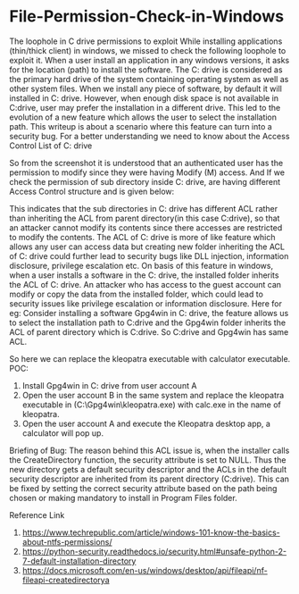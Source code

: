 # File-Permission-Check-in-Windows
The loophole in C drive permissions to exploit
While installing applications (thin/thick client) in windows, we missed to check the following loophole to exploit it.
When a user install an application in any windows versions, it asks for the location (path) to install the software. The C: drive is considered as the primary hard drive of the system containing operating system as well as other system files. When we install any piece of software, by default it will installed in C: drive. However, when enough disk space is not available in C:drive,  user may prefer the installation in a different drive. This led to the evolution of a new feature which allows the user to select the installation path. This writeup is about a scenario where this feature can turn into a security bug.
For a better understanding we need to know about the Access Control List of C: drive
 

So from the screenshot it is understood that an authenticated user has the permission to modify since they were having Modify (M) access. And If we check the permission of sub directory inside C: drive, are having different Access Control structure and is given below:
 
This indicates that the sub directories in C: drive has different ACL rather than inheriting the ACL from parent directory(in this case C:drive), so that an attacker cannot modify its contents since there accesses are restricted to modify the contents.
The ACL of C: drive is more of like feature which allows any user can access data but creating new folder inheriting the ACL of C: drive could further lead to security bugs like DLL injection, information disclosure, privilege escalation etc.
On basis of this feature in windows, when a user installs a software in the C: drive, the installed folder inherits the ACL of C: drive. An attacker who has access to the guest account can modify or copy the data from the installed folder, which could lead to security issues like privilege escalation or information disclosure.
Here for eg: Consider installing a software Gpg4win in C: drive, the feature allows us to select the installation path to C:drive and the Gpg4win folder inherits the ACL of parent directory which is C:drive. So C:drive and Gpg4win has same ACL.
 
So here we can replace the kleopatra executable with calculator executable.
POC:
1. Install Gpg4win in C: drive from user account A
2. Open the user account B in the same system and replace the kleopatra executable in (C:\Gpg4win\kleopatra.exe)  with calc.exe in the name of kleopatra.
3. Open the user account A and execute the Kleopatra desktop app, a calculator will pop up.
 
Briefing of Bug:
The reason behind this ACL issue is, when the installer calls the CreateDirectory function, the security attribute is set to NULL. Thus the new directory gets a default security descriptor and the ACLs in the default security descriptor  are inherited from its parent directory (C:drive). This can be fixed by setting the correct security attribute based on the path being chosen or making mandatory to install in Program Files folder.


Reference Link
1.	https://www.techrepublic.com/article/windows-101-know-the-basics-about-ntfs-permissions/
2.	https://python-security.readthedocs.io/security.html#unsafe-python-2-7-default-installation-directory
3.	https://docs.microsoft.com/en-us/windows/desktop/api/fileapi/nf-fileapi-createdirectorya
